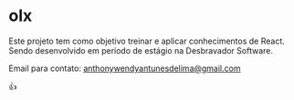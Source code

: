 # olx
Este projeto tem como objetivo treinar e aplicar conhecimentos de React. Sendo desenvolvido em período de estágio na Desbravador Software.

Email para contato: anthonywendyantunesdelima@gmail.com

👍
